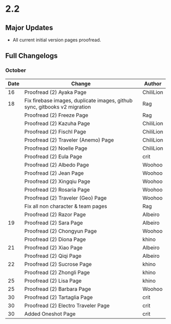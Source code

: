 # 2.2

## Major Updates

* All current initial version pages proofread.

## Full Changelogs

### October

| Date | Change                                                                    | Author    |
| ---- | ------------------------------------------------------------------------- | --------- |
| 16   | Proofread (2) Ayaka Page                                                  | ChiliLion |
| 18   | Fix firebase images, duplicate images, github sync, gitbooks v2 migration | Rag       |
|      | Proofread (2) Freeze Page                                                 | Rag       |
|      | Proofread (2) Kazuha Page                                                 | ChiliLion |
|      | Proofread (2) Fischl Page                                                 | ChiliLion |
|      | Proofread (2) Traveler (Anemo) Page                                       | ChiliLion |
|      | Proofread (2) Noelle Page                                                 | ChiliLion |
|      | Proofread (2) Eula Page                                                   | crit      |
|      | Proofread (2) Albedo Page                                                 | Woohoo    |
|      | Proofread (2) Jean Page                                                   | Woohoo    |
|      | Proofread (2) Xingqiu Page                                                | Woohoo    |
|      | Proofread (2) Rosaria Page                                                | Woohoo    |
|      | Proofread (2) Traveler (Geo) Page                                         | Woohoo    |
|      | Fix all non character & team pages                                        | Rag       |
|      | Proofread (2) Razor Page                                                  | Albeiro   |
| 19   | Proofread (2) Sara Page                                                   | Albeiro   |
|      | Proofread (2) Chongyun Page                                               | Woohoo    |
|      | Proofread (2) Diona Page                                                  | khino     |
| 21   | Proofread (2) Xiao Page                                                   | Albeiro   |
|      | Proofread (2) Qiqi Page                                                   | Albeiro   |
| 22   | Proofread (2) Sucrose Page                                                | khino     |
|      | Proofread (2) Zhongli Page                                                | khino     |
| 25   | Proofread (2) Lisa Page                                                   | khino     |
| 25   | Proofread (2) Barbara Page                                                | Woohoo    |
| 30   | Proofread (2) Tartaglia Page                                              | crit      |
| 30   | Proofread (2) Electro Traveler Page                                       | crit      |
| 30   | Added Oneshot Page                                                        | crit      |
